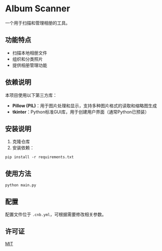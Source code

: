 # Album Scanner

一个用于扫描和管理相册的工具。

## 功能特点
- 扫描本地相册文件
- 组织和分类照片
- 提供相册管理功能

## 依赖说明
本项目使用以下第三方库：

- **Pillow (PIL)**：用于图片处理和显示，支持多种图片格式的读取和缩略图生成
- **tkinter**：Python标准GUI库，用于创建用户界面（通常Python已预装）

## 安装说明
1. 克隆仓库
2. 安装依赖：
```
pip install -r requirements.txt
```

## 使用方法
```
python main.py
```

## 配置
配置文件位于 `.cnb.yml`，可根据需要修改相关参数。

## 许可证
[MIT](LICENSE)